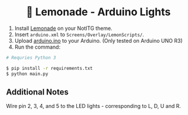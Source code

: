 <div align="center">
  
# 🍋 Lemonade - Arduino Lights 

</div>

1. Install [Lemonade](https://github.com/Jaezmien/Lemonade) on your NotITG theme.
2. Insert `arduino.xml` to `Screens/Overlay/LemonScripts/`.
3. Upload [arduino.ino](./arduino.ino) to your Arduino. (Only tested on Arduino UNO R3)
4. Run the command:

```bash
# Requries Python 3

$ pip install -r requirements.txt
$ python main.py
```

## Additional Notes

Wire pin 2, 3, 4, and 5 to the LED lights - corresponding to L, D, U and R.
